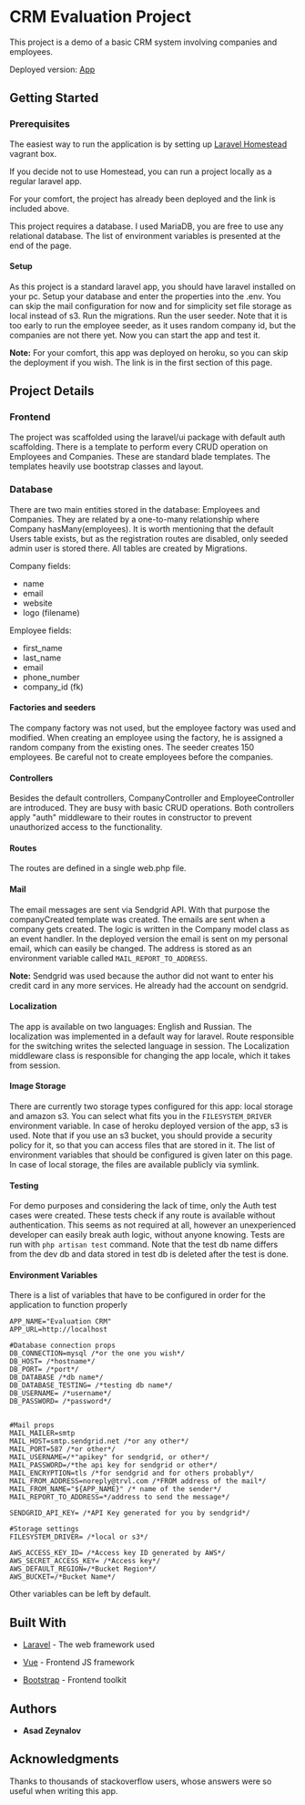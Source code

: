 
# CRM Evaluation Project

This project is a demo of a basic CRM system involving companies and employees.
  

Deployed version: <a  href="http://crmeval.herokuapp.com/">App</a>

  

## Getting Started
  

### Prerequisites
The easiest way to run the application is by setting up <a  href="https://laravel.com/docs/7.x/homestead">Laravel Homestead</a> vagrant box.

If you decide not to use Homestead, you can run a project locally as a regular laravel app.  

For your comfort, the project has already been deployed and the link is included above.

This project requires a database. I used MariaDB, you are free to use any relational database. 
The list of environment variables is presented at the end of the page. 
#### Setup
As this project is a standard laravel app, you should have laravel installed on your pc. Setup your database and enter the properties into the .env. You can skip the mail configuration for now and for simplicity set file storage as local instead of s3. Run the migrations. Run the user seeder. Note that it is too early to run the employee seeder, as it uses random company id, but the companies are not there yet. Now you can start the app and test it. 

**Note:** For your comfort, this app was deployed on heroku, so you can skip the deployment if you wish. The link is in the first section of this page.
  

## Project Details

### Frontend
The project was  scaffolded using the laravel/ui package with default auth scaffolding. There is a template to perform every CRUD operation on Employees and Companies. These are standard blade templates. The templates heavily use bootstrap classes and layout.

### Database
There are two main entities stored in the database: Employees and Companies. They are related by a one-to-many relationship where Company hasMany(employees). It is worth mentioning that the default Users table exists, but as the registration routes are disabled, only seeded admin user is stored there. All tables are created by Migrations. 

Company fields:
 - name			
 - email
 - website
 - logo (filename)

Employee fields:
 - first_name			
 - last_name
 - email
 - phone_number
 - company_id (fk)
#### Factories and seeders
The company factory was not used, but the employee factory was used and modified. When creating an employee using the factory, he is assigned a random company from the existing ones. The seeder creates 150 employees. Be careful not to create employees before the companies.
#### Controllers

Besides the default controllers, CompanyController and EmployeeController are introduced. They are busy with basic CRUD operations. Both controllers apply "auth" middleware to their routes in constructor to prevent unauthorized access to the functionality.

#### Routes
The routes are defined in a single web.php file. 

#### Mail
The email messages are sent via Sendgrid API. With that purpose the companyCreated template was created. The emails are sent when a company gets created. The logic is written in the Company model class as an event handler. In the deployed version the email is sent on my personal email, which can easily be changed. The address is stored as an environment variable called `MAIL_REPORT_TO_ADDRESS`. 

**Note:** Sendgrid was used because the author did not want to enter his credit card in any more services. He already had the account on sendgrid.

#### Localization
The app is available on two languages: English and Russian. The localization was implemented in a default way for laravel. Route responsible for the switching writes the selected language in session. The Localization middleware class is responsible for changing the app locale, which it takes from session.

#### Image Storage
There are currently two storage types configured for this app: local storage and amazon s3. You can select what fits you in the `FILESYSTEM_DRIVER` environment variable. In case of heroku deployed version of the app, s3 is used. Note that if you use an s3 bucket, you should provide a security policy for it, so that you can access files that are stored in it. The list of environment variables that should be configured is given later on this page. In case of local storage, the files are available publicly via symlink. 

#### Testing
For demo purposes and considering the lack of time, only the Auth test cases were created. These tests check if any route is available without authentication. This seems as not required at all, however an unexperienced developer can easily break auth logic, without anyone knowing. Tests are run with `php artisan test` command. Note that the test db name differs from the dev db and data stored in test db is deleted after the test is done. 

#### Environment Variables
There is a list of variables that have to be configured in order for the application to function properly

    APP_NAME="Evaluation CRM"
    APP_URL=http://localhost
 
    #Database connection props
    DB_CONNECTION=mysql /*or the one you wish*/
    DB_HOST= /*hostname*/
    DB_PORT= /*port*/
    DB_DATABASE /*db name*/
    DB_DATABASE_TESTING= /*testing db name*/
    DB_USERNAME= /*username*/
    DB_PASSWORD= /*password*/
    
    
    #Mail props
    MAIL_MAILER=smtp
    MAIL_HOST=smtp.sendgrid.net /*or any other*/
    MAIL_PORT=587 /*or other*/
    MAIL_USERNAME=/*"apikey" for sendgrid, or other*/
    MAIL_PASSWORD=/*the api key for sendgrid or other*/
    MAIL_ENCRYPTION=tls /*for sendgrid and for others probably*/
    MAIL_FROM_ADDRESS=noreply@trvl.com /*FROM address of the mail*/
    MAIL_FROM_NAME="${APP_NAME}" /* name of the sender*/
    MAIL_REPORT_TO_ADDRESS=*/address to send the message*/
    
    SENDGRID_API_KEY= /*API Key generated for you by sendgrid*/
    
    #Storage settings
    FILESYSTEM_DRIVER= /*local or s3*/
    
    AWS_ACCESS_KEY_ID= /*Access key ID generated by AWS*/
    AWS_SECRET_ACCESS_KEY= /*Access key*/
    AWS_DEFAULT_REGION=/*Bucket Region*/
    AWS_BUCKET=/*Bucket Name*/
    
Other variables can be left by default.
## Built With

 
*  [Laravel](https://laravel.com/) - The web framework used

*  [Vue](https://vuejs.org/) - Frontend JS framework
* [Bootstrap](https://getbootstrap.com/) - Frontend toolkit
  

## Authors

*  **Asad Zeynalov**

## Acknowledgments

  
Thanks to thousands of stackoverflow users, whose answers were so useful when writing this app.

